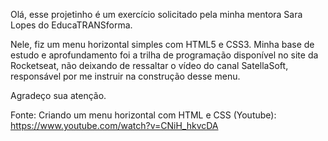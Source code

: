 Olá, esse projetinho é um exercício solicitado pela minha mentora Sara Lopes do EducaTRANSforma.

Nele, fiz um menu horizontal simples com HTML5 e CSS3. Minha base de estudo e aprofundamento foi a trilha de programação disponível no site da Rocketseat, não deixando de ressaltar o vídeo do canal SatellaSoft, responsável por me instruir na construção desse menu.

Agradeço sua atenção.

Fonte:
Criando um menu horizontal com HTML e CSS (Youtube): https://www.youtube.com/watch?v=CNiH_hkvcDA
